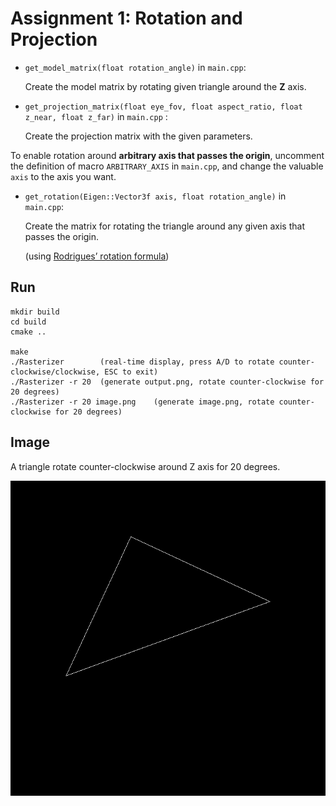 # Assignment 1: Rotation and Projection

* `get_model_matrix(float rotation_angle)` in `main.cpp`: 

  Create the model matrix by rotating given triangle around the **Z** axis.

* `get_projection_matrix(float eye_fov, float aspect_ratio, float z_near, float z_far)` in `main.cpp` :

  Create the projection matrix with the given parameters.



To enable rotation around **arbitrary axis that passes the origin**, uncomment the definition of macro `ARBITRARY_AXIS` in `main.cpp`, and change the valuable `axis`  to the axis you want.

* `get_rotation(Eigen::Vector3f axis, float rotation_angle)` in `main.cpp`:

  Create the matrix for rotating the triangle around any given axis that passes the origin.

  (using [Rodrigues’ rotation formula](https://en.wikipedia.org/wiki/Rodrigues%27_rotation_formula))



## Run

```
mkdir build
cd build
cmake ..

make
./Rasterizer		(real-time display, press A/D to rotate counter-clockwise/clockwise, ESC to exit)
./Rasterizer -r 20	(generate output.png, rotate counter-clockwise for 20 degrees)
./Rasterizer -r 20 image.png	(generate image.png, rotate counter-clockwise for 20 degrees)
```



## Image

A triangle rotate counter-clockwise around Z axis for 20 degrees. 

![output.png](image/output.png)